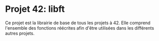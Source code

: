 # Projet 42: libft

Ce projet est la librairie de base de tous les projets à 42.
Elle comprend l'ensemble des fonctions réécrites afin d'être utilisées dans les différents autres projets.
